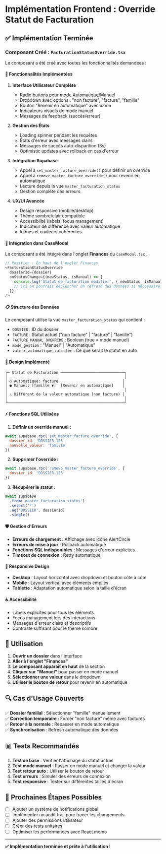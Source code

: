 # Implémentation Frontend : Override Statut de Facturation

## ✅ **Implémentation Terminée**

### **Composant Créé : `FacturationStatusOverride.tsx`**

Le composant a été créé avec toutes les fonctionnalités demandées :

#### **🎯 Fonctionnalités Implémentées**

1. **Interface Utilisateur Complète**
   - Radio buttons pour mode Automatique/Manuel
   - Dropdown avec options : "non facture", "facture", "famille"
   - Bouton "Revenir en automatique" avec icône
   - Indicateurs visuels de mode manuel
   - Messages de feedback (succès/erreur)

2. **Gestion des États**
   - Loading spinner pendant les requêtes
   - États d'erreur avec messages clairs
   - Messages de succès auto-disparition (3s)
   - Optimistic updates avec rollback en cas d'erreur

3. **Intégration Supabase**
   - Appel à `set_master_facture_override()` pour définir un override
   - Appel à `remove_master_facture_override()` pour revenir en automatique
   - Lecture depuis la vue `master_facturation_status`
   - Gestion complète des erreurs

4. **UX/UI Avancée**
   - Design responsive (mobile/desktop)
   - Thème sombre/clair compatible
   - Accessibilité (labels, focus management)
   - Indicateur de différence avec valeur automatique
   - Icônes et couleurs cohérentes

#### **🔧 Intégration dans CaseModal**

Le composant a été intégré dans l'onglet **Finances** du `CaseModal.tsx` :

```typescript
// Position : En haut de l'onglet Finances
<FacturationStatusOverride 
  dossierId={dossier}
  onStatusChange={(newStatus, isManual) => {
    console.log('Statut de facturation modifié:', { newStatus, isManual })
    // Ici on pourrait déclencher un refresh des données si nécessaire
  }}
/>
```

#### **📋 Structure des Données**

Le composant utilise la vue `master_facturation_status` qui contient :
- `DOSSIER` : ID du dossier
- `FACTURE` : Statut actuel ("non facture" | "facture" | "famille")
- `FACTURE_MANUAL_OVERRIDE` : Boolean (true = mode manuel)
- `mode_gestion` : "Manuel" | "Automatique"
- `valeur_automatique_calculee` : Ce que serait le statut en auto

#### **🎨 Design Implémenté**

```
╭─ Statut de Facturation ─────────────────────────────╮
│                                                     │
│ ○ Automatique: facture                             │
│ ● Manuel: [famille ▼]  [Revenir en automatique]    │
│                                                     │
│ ⚠️ Différent de la valeur automatique (non facture) │
│                                                     │
╰─────────────────────────────────────────────────────╯
```

#### **⚡ Fonctions SQL Utilisées**

1. **Définir un override manuel :**
```javascript
await supabase.rpc('set_master_facture_override', {
  dossier_id: 'DOSSIER-123',
  nouvelle_valeur: 'famille'
})
```

2. **Supprimer l'override :**
```javascript
await supabase.rpc('remove_master_facture_override', {
  dossier_id: 'DOSSIER-123'
})
```

3. **Récupérer le statut :**
```javascript
await supabase
  .from('master_facturation_status')
  .select('*')
  .eq('DOSSIER', dossierId)
  .single()
```

#### **🛡️ Gestion d'Erreurs**

- **Erreurs de chargement** : Affichage avec icône AlertCircle
- **Erreurs de mise à jour** : Rollback automatique
- **Fonctions SQL indisponibles** : Messages d'erreur explicites
- **Timeout de connexion** : Retry automatique

#### **📱 Responsive Design**

- **Desktop** : Layout horizontal avec dropdown et bouton côte à côte
- **Mobile** : Layout vertical avec éléments empilés
- **Tablette** : Adaptation automatique selon la taille d'écran

#### **♿ Accessibilité**

- Labels explicites pour tous les éléments
- Focus management lors des interactions
- Messages d'erreur clairs et descriptifs
- Contraste suffisant pour le thème sombre

## **🚀 Utilisation**

1. **Ouvrir un dossier** dans l'interface
2. **Aller à l'onglet "Finances"**
3. **Le composant apparaît en haut** de la section
4. **Cliquer sur "Manuel"** pour passer en mode manuel
5. **Sélectionner une valeur** dans le dropdown
6. **Utiliser le bouton de retour** pour revenir en automatique

## **🔍 Cas d'Usage Couverts**

✅ **Dossier familial** : Sélectionner "famille" manuellement  
✅ **Correction temporaire** : Forcer "non facture" même avec factures  
✅ **Retour à la normale** : Repasser en mode automatique  
✅ **Synchronisation** : Refresh automatique des données  

## **📊 Tests Recommandés**

1. **Test de base** : Vérifier l'affichage du statut actuel
2. **Test mode manuel** : Passer en mode manuel et changer la valeur
3. **Test retour auto** : Utiliser le bouton de retour
4. **Test erreurs** : Simuler des erreurs de connexion
5. **Test responsive** : Tester sur différentes tailles d'écran

## **🎯 Prochaines Étapes Possibles**

- [ ] Ajouter un système de notifications global
- [ ] Implémenter un audit trail pour tracer les changements
- [ ] Ajouter des permissions utilisateur
- [ ] Créer des tests unitaires
- [ ] Optimiser les performances avec React.memo

---

**✅ Implémentation terminée et prête à l'utilisation !** 